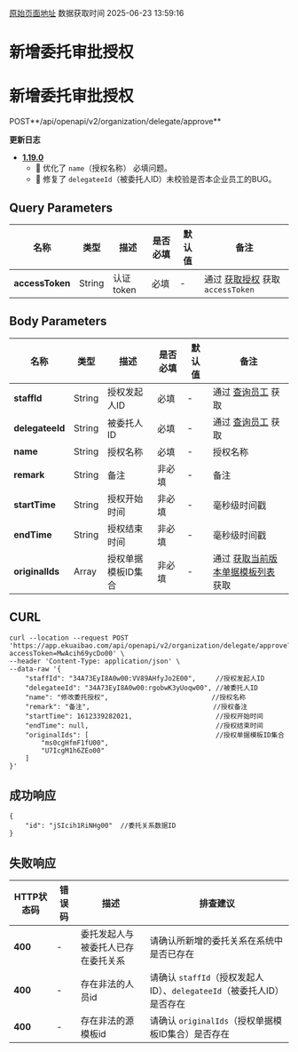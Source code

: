[原始页面地址](https://docs.ekuaibao.com/docs/open-api/delegate/create-delegate)
数据获取时间 2025-06-23 13:59:16

# 新增委托审批授权

# 新增委托审批授权  
  
POST**/api/openapi/v2/organization/delegate/approve**

**更新日志**

  * [**1.19.0**](/updateLog/update-log#1190)
    * 🐞 优化了 `name`（授权名称） 必填问题。
    * 🐞 修复了 `delegateeId`（被委托人ID）未校验是否本企业员工的BUG。



## Query Parameters​

名称| 类型| 描述| 是否必填| 默认值| 备注  
---|---|---|---|---|---  
**accessToken**|  String| 认证token| 必填| -| 通过 [获取授权](/docs/open-api/getting-started/auth) 获取 `accessToken`  
  
## Body Parameters​

名称| 类型| 描述| 是否必填| 默认值| 备注  
---|---|---|---|---|---  
**staffId**|  String| 授权发起人ID| 必填| -| 通过 [查询员工](/docs/open-api/corporation/get-staff-ids) 获取  
**delegateeId**|  String| 被委托人ID| 必填| -| 通过 [查询员工](/docs/open-api/corporation/get-staff-ids) 获取  
**name**|  String| 授权名称| 必填| -| 授权名称  
**remark**|  String| 备注| 非必填| -| 备注  
**startTime**|  String| 授权开始时间| 非必填| -| 毫秒级时间戳  
**endTime**|  String| 授权结束时间| 非必填| -| 毫秒级时间戳  
**originalIds**|  Array| 授权单据模板ID集合| 非必填| -| 通过 [获取当前版本单据模板列表](/docs/open-api/forms/get-specifications-latest) 获取  
  
## CURL​
    
    
    curl --location --request POST 'https://app.ekuaibao.com/api/openapi/v2/organization/delegate/approve?accessToken=MwAcih69ycDo00' \  
    --header 'Content-Type: application/json' \  
    --data-raw '{  
        "staffId": "34A73EyI8A0w00:VV89AHfyJo2E00",     //授权发起人ID  
        "delegateeId": "34A73EyI8A0w00:rgobwK3yUoqw00", //被委托人ID  
        "name": "修改委托授权",                          //授权名称  
        "remark": "备注",                               //授权备注  
        "startTime": 1612339282021,                     //授权开始时间  
        "endTime": null,                                //授权结束时间  
        "originalIds": [                                //授权单据模板ID集合  
            "ms0cgHfmF1fU00",  
            "U7IcgM1h6ZEo00"  
        ]  
    }'  
    

## 成功响应​
    
    
    {  
        "id": "jSIcih1RiNHg00"  //委托关系数据ID  
    }  
    

## 失败响应​

HTTP状态码| 错误码| 描述| 排查建议  
---|---|---|---  
**400**|  -| 委托发起人与被委托人已存在委托关系| 请确认所新增的委托关系在系统中是否已存在  
**400**|  -| 存在非法的人员id| 请确认 `staffId`（授权发起人ID）、`delegateeId`（被委托人ID）是否存在  
**400**|  -| 存在非法的源模板id| 请确认 `originalIds`（授权单据模板ID集合）是否存在
